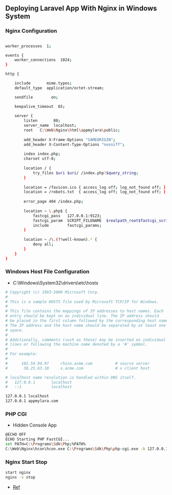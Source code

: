 ## Deploying Laravel App With Nginx in Windows System
### Nginx Configuration
```sh

worker_processes  1;

events {
	worker_connections	1024;
}

http {

	include		  mime.types;
	default_type  application/octet-stream;

	sendfile		on;

	keepalive_timeout  65;
	
	server {
		listen		 80;
		server_name	 localhost;
		root   C:\Web\Nginx\html\appmylara\public;
		
		add_header X-Frame-Options "SAMEORIGIN";
		add_header X-Content-Type-Options "nosniff";
		
		index index.php;
		charset utf-8;
		
		location / {
			try_files $uri $uri/ /index.php?$query_string;
		}
		
		location = /favicon.ico { access_log off; log_not_found off; }
		location = /robots.txt	{ access_log off; log_not_found off; }
		
		error_page 404 /index.php;
		
		location ~ \.php$ {
			fastcgi_pass   127.0.0.1:9123;
			fastcgi_param  SCRIPT_FILENAME	$realpath_root$fastcgi_script_name;
			include		   fastcgi_params;
		}
		
		location ~ /\.(?!well-known).* {
			deny all;
		}
	}
}

```

### Windows Host File Configuration
* C:\Windows\System32\drivers\etc\hosts
```sh
# Copyright (c) 1993-2009 Microsoft Corp.
#
# This is a sample HOSTS file used by Microsoft TCP/IP for Windows.
#
# This file contains the mappings of IP addresses to host names. Each
# entry should be kept on an individual line. The IP address should
# be placed in the first column followed by the corresponding host name.
# The IP address and the host name should be separated by at least one
# space.
#
# Additionally, comments (such as these) may be inserted on individual
# lines or following the machine name denoted by a '#' symbol.
#
# For example:
#
#      102.54.94.97     rhino.acme.com          # source server
#       38.25.63.10     x.acme.com              # x client host

# localhost name resolution is handled within DNS itself.
#	127.0.0.1       localhost
#	::1             localhost

127.0.0.1 localhost
127.0.0.1 appmylara.com
```
### PHP CGI
* Hidden Console App
```sh
@ECHO OFF
ECHO Starting PHP FastCGI...
set PATH=C:\Programs\Sdk\Php;%PATH%
C:\Web\Nginx\hcon\hcon.exe C:\Programs\Sdk\Php\php-cgi.exe -b 127.0.0.1:9123
```
### Nginx Start Stop
```sh
start nginx
nginx -s stop
```

* [Ref](https://learn.microsoft.com/en-us/troubleshoot/developer/webapps/aspnetcore/practice-troubleshoot-linux/2-7-configure-second-nginx-site-hostname)
